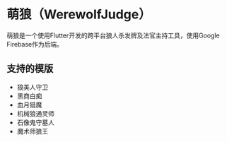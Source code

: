 # 萌狼（WerewolfJudge）

萌狼是一个使用Flutter开发的跨平台狼人杀发牌及法官主持工具，使用Google Firebase作为后端。

## 支持的模版

- 狼美人守卫
- 黑商白痴
- 血月猎魔
- 机械狼通灵师
- 石像鬼守墓人
- 魔术师狼王
